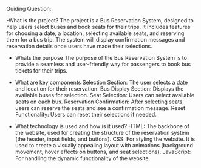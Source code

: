 Guiding Question:

-What is the project?
The project is a Bus Reservation System, designed to help users select buses and book seats for their trips. It includes features for choosing a date, a location, selecting available seats, and reserving them for a bus trip. The system will display confirmation messages and reservation details once users have made their selections.

- Whats the purpose
The purpose of the Bus Reservation System is to provide a seamless and user-friendly way for passengers to book bus tickets for their trips. 

- What are key components
Selection Section: The user selects a date and location for their reservation.
Bus Display Section: Displays the available buses for selection.
Seat Selection: Users can select available seats on each bus.
Reservation Confirmation: After selecting seats, users can reserve the seats and see a confirmation message.
Reset Functionality: Users can reset their selections if needed.

- What technology is used and how is it used?
HTML: The backbone of the website, used for creating the structure of the reservation system (the header, input fields, and buttons).
CSS: For styling the website. It is used to create a visually appealing layout with animations (background movement, hover effects on buttons, and seat selections).
JavaScript: For handling the dynamic functionality of the website.


